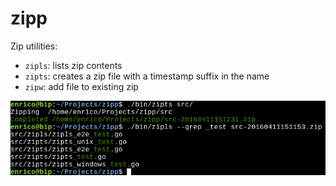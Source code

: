 # zipp

Zip utilities:

- `zipls`: lists zip contents
- `zipts`: creates a zip file with a timestamp suffix in the name
- `zipw`: add file to existing zip

![screenshot](Screenshot.png "Zipp screenshot")
